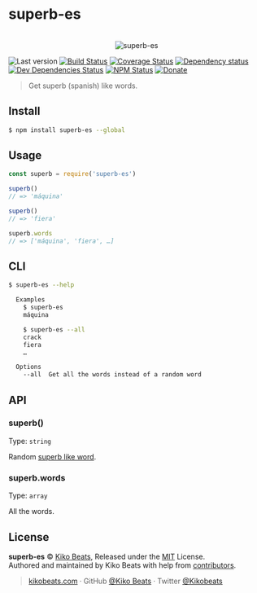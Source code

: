 # superb-es

<p align="center">
  <br>
  <img src="https://i.imgur.com/MhF8yoZ.png" alt="superb-es">
  <br>
</p>

![Last version](https://img.shields.io/github/tag/Kikobeats/superb-es.svg?style=flat-square)
[![Build Status](https://img.shields.io/travis/Kikobeats/superb-es/master.svg?style=flat-square)](https://travis-ci.org/Kikobeats/superb-es)
[![Coverage Status](https://img.shields.io/coveralls/Kikobeats/superb-es.svg?style=flat-square)](https://coveralls.io/github/Kikobeats/superb-es)
[![Dependency status](https://img.shields.io/david/Kikobeats/superb-es.svg?style=flat-square)](https://david-dm.org/Kikobeats/superb-es)
[![Dev Dependencies Status](https://img.shields.io/david/dev/Kikobeats/superb-es.svg?style=flat-square)](https://david-dm.org/Kikobeats/superb-es#info=devDependencies)
[![NPM Status](https://img.shields.io/npm/dm/superb-es.svg?style=flat-square)](https://www.npmjs.org/package/superb-es)
[![Donate](https://img.shields.io/badge/donate-paypal-blue.svg?style=flat-square)](https://paypal.me/Kikobeats)

> Get superb (spanish) like words.

## Install

```bash
$ npm install superb-es --global
```

## Usage

```js
const superb = require('superb-es')

superb()
// => 'máquina'

superb()
// => 'fiera'

superb.words
// => ['máquina', 'fiera', …]
```

## CLI

```bash
$ superb-es --help

  Examples
    $ superb-es
    máquina

    $ superb-es --all
    crack
    fiera
    …

  Options
    --all  Get all the words instead of a random word
```

## API

### superb()

Type: `string`

Random [superb like word](words.json).

### superb.words

Type: `array`

All the words.

## License

**superb-es** © [Kiko Beats](https://kikobeats.com), Released under the [MIT](https://github.com/Kikobeats/superb-es/blob/master/LICENSE.md) License.<br>
Authored and maintained by Kiko Beats with help from [contributors](https://github.com/Kikobeats/superb-es/contributors).

> [kikobeats.com](https://kikobeats.com) · GitHub [@Kiko Beats](https://github.com/Kikobeats) · Twitter [@Kikobeats](https://twitter.com/Kikobeats)
